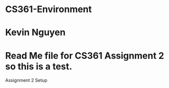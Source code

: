 # CS361-Environment
# Kevin Nguyen
# Read Me file for CS361 Assignment 2 so this is a test.
Assignment 2 Setup
